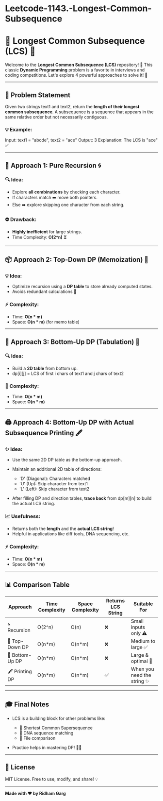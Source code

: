 # Leetcode-1143.-Longest-Common-Subsequence
# 🧬 Longest Common Subsequence (LCS) 💙

Welcome to the **Longest Common Subsequence (LCS)** repository! 🎯 This classic **Dynamic Programming** problem is a favorite in interviews and coding competitions. Let's explore 4 powerful approaches to solve it! 💪

---

## 📘 Problem Statement

Given two strings text1 and text2, return the **length of their longest common subsequence**. A subsequence is a sequence that appears in the same relative order but not necessarily contiguous.

### 💡 Example:

Input: text1 = "abcde", text2 = "ace"
Output: 3
Explanation: The LCS is "ace" ✅

---

## 🧵 Approach 1: Pure Recursion 🌀

### 🔍 Idea:

* Explore **all combinations** by checking each character.
* If characters match ➡️ move both pointers.
* Else ➡️ explore skipping one character from each string.

### ⛔ Drawback:

* **Highly inefficient** for large strings.
* Time Complexity: **O(2^n)** ⏳

---

## 📦 Approach 2: Top-Down DP (Memoization) 🧠

### 💡 Idea:

* Optimize recursion using a **DP table** to store already computed states.
* Avoids redundant calculations 🧮

### ⚡ Complexity:

* Time: **O(n \* m)**
* Space: **O(n \* m)** (for memo table)

---

## 🧱 Approach 3: Bottom-Up DP (Tabulation) 🧊

### 🔍 Idea:

* Build a **2D table** from bottom up.
* dp\[i]\[j] = LCS of first i chars of text1 and j chars of text2

### 🚀 Complexity:

* Time: **O(n \* m)**
* Space: **O(n \* m)**

---

## 🖨️ Approach 4: Bottom-Up DP with Actual Subsequence Printing 🖋️

### ✨ Idea:

* Use the same 2D DP table as the bottom-up approach.
* Maintain an additional 2D table of directions:

  * 'D' (Diagonal): Characters matched
  * 'U' (Up): Skip character from text1
  * 'L' (Left): Skip character from text2
* After filling DP and direction tables, **trace back** from dp\[m]\[n] to build the actual LCS string.

### 📈 Usefulness:

* Returns both the **length** and the **actual LCS string**!
* Helpful in applications like diff tools, DNA sequencing, etc.

### ⚡ Complexity:

* Time: **O(n \* m)**
* Space: **O(n \* m)**

---

## 📊 Comparison Table

| Approach        | Time Complexity | Space Complexity | Returns LCS String | Suitable For               |
| --------------- | --------------- | ---------------- | ------------------ | -------------------------- |
| 🌀 Recursion    | O(2^n)          | O(n)             | ❌                  | Small inputs only ⚠️       |
| 🧠 Top-Down DP  | O(n\*m)         | O(n\*m)          | ❌                  | Medium to large ✅          |
| 🧊 Bottom-Up DP | O(n\*m)         | O(n\*m)          | ❌                  | Large & optimal 💯         |
| 🖋️ Printing DP | O(n\*m)         | O(n\*m)          | ✅                  | When you need the string ✨ |

---

## 🎓 Final Notes

* LCS is a building block for other problems like:

  * 🔄 Shortest Common Supersequence
  * 🧬 DNA sequence matching
  * 🧾 File comparison
* Practice helps in mastering DP! 🧠🔥

---

## 📜 License

MIT License. Free to use, modify, and share! 💡

---

**Made with ❤️ by Ridham Garg**
